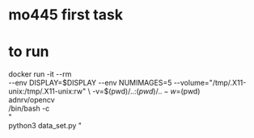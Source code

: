 # mo445 first task

# to run
docker run -it --rm \
  --env DISPLAY=$DISPLAY --env NUMIMAGES=5 --volume="/tmp/.X11-unix:/tmp/.X11-unix:rw" \
  -v=$(pwd)/..:$(pwd)/.. -w=$(pwd) \
  adnrv/opencv \
  /bin/bash -c \
  "\
  python3 data_set.py
  "